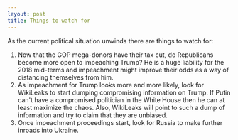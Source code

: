 ```yaml
---
layout: post
title: Things to watch for
---
```


As the current political situation unwinds there are things to watch for:

1.  Now that the GOP mega-donors have their tax cut, do Republicans become
    more open to impeaching Trump? He is a huge liability for the 2018
    mid-terms and impeachment might improve their odds as a way of distancing
    themselves from him.
2.  As impeachment for Trump looks more and more likely, look for WikiLeaks to
    start dumping compromising information on Trump. If Putin can't have a
    compromised politician in the White House then he can at least maximize
    the chaos. Also, WikiLeaks will point to such a dump of information
    and try to claim that they are unbiased.
3.  Once impeachment proceedings start, look for Russia to make further inroads
    into Ukraine.
